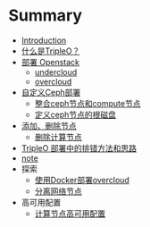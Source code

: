 # Summary

* [Introduction](README.md)
* [什么是TripleO？](tripleo.md)
* [部署 Openstack](安装.md)
    * [undercloud](安装undercloud.md)
    * [overcloud](部署overcloud.md)
* [自定义Ceph部署](自定义ceph部署.md)
    * [整合ceph节点和compute节点](整合ceph节点和compute节点.md)
    * [定义ceph节点的根磁盘](在tripleo中部署ceph.md)
* [添加、删除节点](控制集群数量.md)
    * [删除计算节点](删除计算节点.md)
* [TripleO 部署中的排错方法和思路](troubleshooting.md)
* [note](note.md)
* 探索
    * [使用Docker部署overcloud](使用docker部署overcloud.md)
    * [分离网络节点](分离网络节点.md)
* 高可用配置
    * [计算节点高可用配置](计算节点高可用配置.md)

